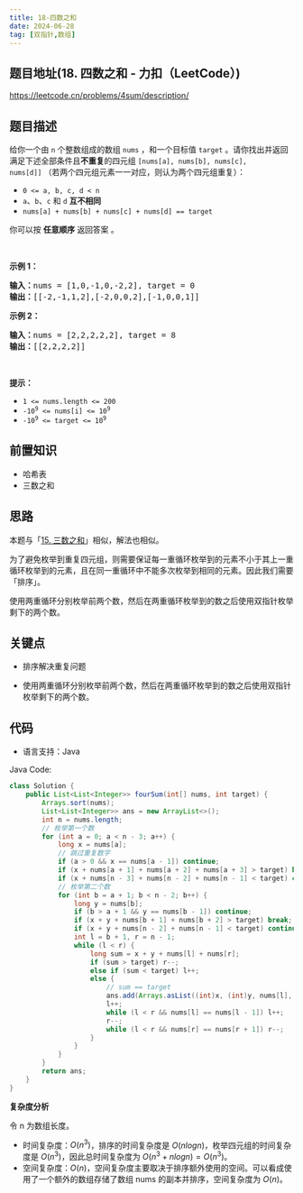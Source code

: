 ```yaml
---
title: 18-四数之和
date: 2024-06-28
tag: [双指针,数组]
---
```


## 题目地址(18. 四数之和 - 力扣（LeetCode）)

https://leetcode.cn/problems/4sum/description/

## 题目描述

<p>给你一个由 <code>n</code> 个整数组成的数组&nbsp;<code>nums</code> ，和一个目标值 <code>target</code> 。请你找出并返回满足下述全部条件且<strong>不重复</strong>的四元组&nbsp;<code>[nums[a], nums[b], nums[c], nums[d]]</code>&nbsp;（若两个四元组元素一一对应，则认为两个四元组重复）：</p>

<ul>
	<li><code>0 &lt;= a, b, c, d&nbsp;&lt; n</code></li>
	<li><code>a</code>、<code>b</code>、<code>c</code> 和 <code>d</code> <strong>互不相同</strong></li>
	<li><code>nums[a] + nums[b] + nums[c] + nums[d] == target</code></li>
</ul>

<p>你可以按 <strong>任意顺序</strong> 返回答案 。</p>

<p>&nbsp;</p>

<p><strong>示例 1：</strong></p>

<pre><strong>输入：</strong>nums = [1,0,-1,0,-2,2], target = 0
<strong>输出：</strong>[[-2,-1,1,2],[-2,0,0,2],[-1,0,0,1]]
</pre>

<p><strong>示例 2：</strong></p>

<pre><strong>输入：</strong>nums = [2,2,2,2,2], target = 8
<strong>输出：</strong>[[2,2,2,2]]
</pre>

<p>&nbsp;</p>

<p><strong>提示：</strong></p>

<ul>
	<li><code>1 &lt;= nums.length &lt;= 200</code></li>
	<li><code>-10<sup>9</sup> &lt;= nums[i] &lt;= 10<sup>9</sup></code></li>
	<li><code>-10<sup>9</sup> &lt;= target &lt;= 10<sup>9</sup></code></li>
</ul>


## 前置知识

- 哈希表
- 三数之和

## 思路

本题与「[15. 三数之和](./15-3sum)」相似，解法也相似。

为了避免枚举到重复四元组，则需要保证每一重循环枚举到的元素不小于其上一重循环枚举到的元素，且在同一重循环中不能多次枚举到相同的元素。因此我们需要「排序」。

使用两重循环分别枚举前两个数，然后在两重循环枚举到的数之后使用双指针枚举剩下的两个数。

## 关键点

- 排序解决重复问题

-  使用两重循环分别枚举前两个数，然后在两重循环枚举到的数之后使用双指针枚举剩下的两个数。

## 代码

- 语言支持：Java

Java Code:

```java
class Solution {
    public List<List<Integer>> fourSum(int[] nums, int target) {
        Arrays.sort(nums);
        List<List<Integer>> ans = new ArrayList<>();
        int n = nums.length;
        // 枚举第一个数
        for (int a = 0; a < n - 3; a++) {
            long x = nums[a];
            // 跳过重复数字
            if (a > 0 && x == nums[a - 1]) continue;
            if (x + nums[a + 1] + nums[a + 2] + nums[a + 3] > target) break;
            if (x + nums[n - 3] + nums[n - 2] + nums[n - 1] < target) continue;
            // 枚举第二个数
            for (int b = a + 1; b < n - 2; b++) {
                long y = nums[b];
                if (b > a + 1 && y == nums[b - 1]) continue;
                if (x + y + nums[b + 1] + nums[b + 2] > target) break;
                if (x + y + nums[n - 2] + nums[n - 1] < target) continue;
                int l = b + 1, r = n - 1;
                while (l < r) {
                    long sum = x + y + nums[l] + nums[r];
                    if (sum > target) r--;
                    else if (sum < target) l++;
                    else {
                        // sum == target
                        ans.add(Arrays.asList((int)x, (int)y, nums[l], nums[r]));
                        l++;
                        while (l < r && nums[l] == nums[l - 1]) l++;
                        r--;
                        while (l < r && nums[r] == nums[r + 1]) r--;
                    }
                }
            }
        }
        return ans;
    }
}
```


**复杂度分析**

令 n 为数组长度。

- 时间复杂度：$O(n^3)$，排序的时间复杂度是 $O(nlogn)$，枚举四元组的时间复杂度是 $O(n^3)$，因此总时间复杂度为 $O(n^3+nlogn)=O(n^3)$。
- 空间复杂度：$O(n)$，空间复杂度主要取决于排序额外使用的空间。可以看成使用了一个额外的数组存储了数组 nums 的副本并排序，空间复杂度为 $O(n)$。
